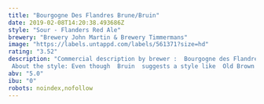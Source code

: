 ```yaml
---
title: "Bourgogne Des Flandres Brune/Bruin"
date: 2019-02-08T14:20:38.493686Z
style: "Sour - Flanders Red Ale"
brewery: "Brewery John Martin & Brewery Timmermans"
image: "https://labels.untappd.com/labels/561371?size=hd"
rating: "3.52"
description: "Commercial description by brewer :  Bourgogne des Flandres is the real taste of Bruges. The mixed fermentation is what makes this beer so special. The top-fermented brown ale is subtly blended with the best spontaneously fermented lambic, which is then matured in oak barrels for many months. It is this process that gives the red-brown beer a rich, creamy finish.  About the style: Even though  Bruin  suggests a style like  Old Brown  or  Brown Ale , this beer should definitively be classified as Flanders Red Ale (Category 23B in BJCP 2015), because its aromas and flavors are rather fruity than malty, it has mixed fermentation, it's aged in oak casks and its brewing location is in West Flanders."
abv: "5.0"
ibu: "0"
robots: noindex,nofollow
---
```

